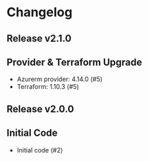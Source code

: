 # Changelog

## Release v2.1.0

## Provider & Terraform Upgrade
- Azurerm provider: 4.14.0 (#5)
- Terraform: 1.10.3 (#5)
   
## Release v2.0.0

## Initial Code

- Initial code (#2)


   